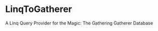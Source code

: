 LinqToGatherer
==============

A Linq Query Provider for the Magic: The Gathering Gatherer Database

